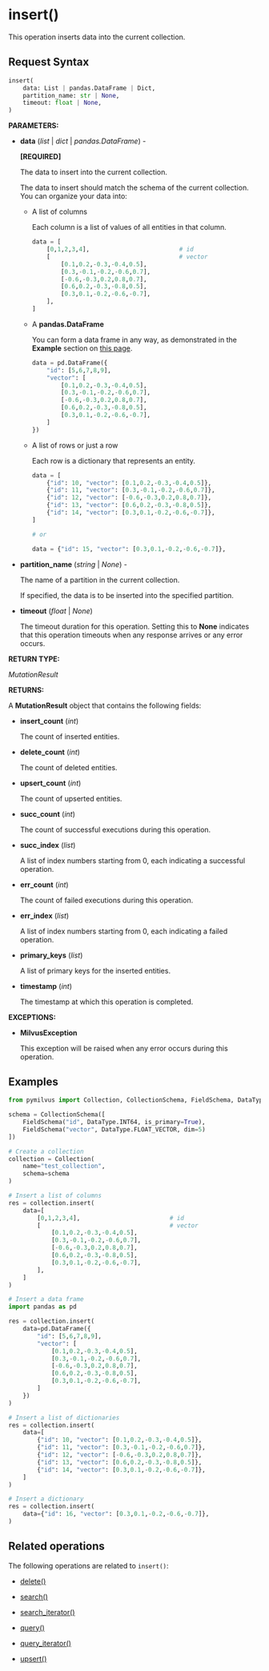 # insert()

This operation inserts data into the current collection.

## Request Syntax

```python
insert(
    data: List | pandas.DataFrame | Dict, 
    partition_name: str | None, 
    timeout: float | None, 
)
```

**PARAMETERS:**

- **data** (*list* | *dict* | *pandas.DataFrame*) -

    **[REQUIRED]**

    The data to insert into the current collection.

    The data to insert should match the schema of the current collection. You can organize your data into:

    - A list of columns

        Each column is a list of values of all entities in that column.

        ```python
        data = [
            [0,1,2,3,4],                         # id
            [                                    # vector
                [0.1,0.2,-0.3,-0.4,0.5],
                [0.3,-0.1,-0.2,-0.6,0.7],
                [-0.6,-0.3,0.2,0.8,0.7],
                [0.6,0.2,-0.3,-0.8,0.5],
                [0.3,0.1,-0.2,-0.6,-0.7],
            ],
        ]
        ```

    - A **pandas.DataFrame**

        You can form a data frame in any way, as demonstrated in the **Example** section on [this page](https://pandas.pydata.org/docs/reference/api/pandas.DataFrame.html).

        ```python
        data = pd.DataFrame({
            "id": [5,6,7,8,9],
            "vector": [
                [0.1,0.2,-0.3,-0.4,0.5],
                [0.3,-0.1,-0.2,-0.6,0.7],
                [-0.6,-0.3,0.2,0.8,0.7],
                [0.6,0.2,-0.3,-0.8,0.5],
                [0.3,0.1,-0.2,-0.6,-0.7],
            ]
        })
        ```

    - A list of rows or just a row

        Each row is a dictionary that represents an entity.

        ```python
        data = [
            {"id": 10, "vector": [0.1,0.2,-0.3,-0.4,0.5]},
            {"id": 11, "vector": [0.3,-0.1,-0.2,-0.6,0.7]},
            {"id": 12, "vector": [-0.6,-0.3,0.2,0.8,0.7]},
            {"id": 13, "vector": [0.6,0.2,-0.3,-0.8,0.5]},
            {"id": 14, "vector": [0.3,0.1,-0.2,-0.6,-0.7]},
        ]
        
        # or 
        
        data = {"id": 15, "vector": [0.3,0.1,-0.2,-0.6,-0.7]},
        ```

- **partition_name** (*string* | *None*) -

    The name of a partition in the current collection. 

    If specified, the data is to be inserted into the specified partition.

- **timeout** (*float* | *None*)  

    The timeout duration for this operation. Setting this to **None** indicates that this operation timeouts when any response arrives or any error occurs.

**RETURN TYPE:**

*MutationResult*

**RETURNS:**

A **MutationResult** object that contains the following fields:

- **insert_count** (*int*)

    The count of inserted entities.

- **delete_count** (*int*)

    The count of deleted entities.

- **upsert_count** (*int*)

    The count of upserted entities.

- **succ_count** (*int*)

    The count of successful executions during this operation.

- **succ_index** (*list*)

    A list of index numbers starting from 0, each indicating a successful operation.

- **err_count** (*int*)

    The count of failed executions during this operation.

- **err_index** (*list*)

    A list of index numbers starting from 0, each indicating a failed operation.

- **primary_keys** (*list*)

    A list of primary keys for the inserted entities.

- **timestamp** (*int*)

    The timestamp at which this operation is completed.

**EXCEPTIONS:**

- **MilvusException**

    This exception will be raised when any error occurs during this operation.

## Examples

```python
from pymilvus import Collection, CollectionSchema, FieldSchema, DataType

schema = CollectionSchema([
    FieldSchema("id", DataType.INT64, is_primary=True),
    FieldSchema("vector", DataType.FLOAT_VECTOR, dim=5)
])

# Create a collection
collection = Collection(
    name="test_collection",
    schema=schema
)

# Insert a list of columns
res = collection.insert(
    data=[
        [0,1,2,3,4],                         # id
        [                                    # vector
            [0.1,0.2,-0.3,-0.4,0.5],
            [0.3,-0.1,-0.2,-0.6,0.7],
            [-0.6,-0.3,0.2,0.8,0.7],
            [0.6,0.2,-0.3,-0.8,0.5],
            [0.3,0.1,-0.2,-0.6,-0.7],
        ],
    ]
)

# Insert a data frame
import pandas as pd

res = collection.insert(
    data=pd.DataFrame({
        "id": [5,6,7,8,9],
        "vector": [
            [0.1,0.2,-0.3,-0.4,0.5],
            [0.3,-0.1,-0.2,-0.6,0.7],
            [-0.6,-0.3,0.2,0.8,0.7],
            [0.6,0.2,-0.3,-0.8,0.5],
            [0.3,0.1,-0.2,-0.6,-0.7],
        ]
    })
)

# Insert a list of dictionaries
res = collection.insert(
    data=[
        {"id": 10, "vector": [0.1,0.2,-0.3,-0.4,0.5]},
        {"id": 11, "vector": [0.3,-0.1,-0.2,-0.6,0.7]},
        {"id": 12, "vector": [-0.6,-0.3,0.2,0.8,0.7]},
        {"id": 13, "vector": [0.6,0.2,-0.3,-0.8,0.5]},
        {"id": 14, "vector": [0.3,0.1,-0.2,-0.6,-0.7]},
    ]
)

# Insert a dictionary
res = collection.insert(
    data={"id": 16, "vector": [0.3,0.1,-0.2,-0.6,-0.7]},
)
```

## Related operations

The following operations are related to `insert()`:

- [delete()](delete.md)

- [search()](search.md)

- [search_iterator()](search_iterator.md)

- [query()](query.md)

- [query_iterator()](query_iterator.md)

- [upsert()](upsert.md)


